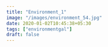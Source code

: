 ```yaml
---
title: "Environment_1"
image: "/images/environment_54.jpg"
date: 2020-01-02T10:45:38+05:30
tags: ["environmentgal"]
draft: false
---
```


